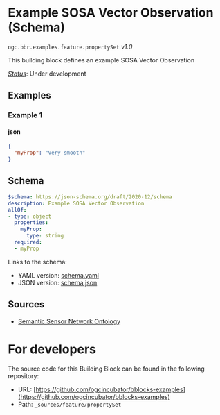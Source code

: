 
# Example SOSA Vector Observation (Schema)

`ogc.bbr.examples.feature.propertySet` *v1.0*

This building block defines an example SOSA Vector Observation

[*Status*](http://www.opengis.net/def/status): Under development

## Examples

### Example 1
#### json
```json
{
  "myProp": "Very smooth"
}

```

## Schema

```yaml
$schema: https://json-schema.org/draft/2020-12/schema
description: Example SOSA Vector Observation
allOf:
- type: object
  properties:
    myProp:
      type: string
  required:
  - myProp

```

Links to the schema:

* YAML version: [schema.yaml](https://ogcincubator.github.io/bblocks-examples/build/annotated/bbr/examples/feature/propertySet/schema.json)
* JSON version: [schema.json](https://ogcincubator.github.io/bblocks-examples/build/annotated/bbr/examples/feature/propertySet/schema.yaml)

## Sources

* [Semantic Sensor Network Ontology](https://www.w3.org/TR/vocab-ssn/)

# For developers

The source code for this Building Block can be found in the following repository:

* URL: [https://github.com/ogcincubator/bblocks-examples](https://github.com/ogcincubator/bblocks-examples)
* Path: `_sources/feature/propertySet`

